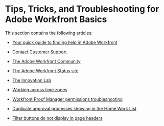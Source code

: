

# Tips, Tricks, and Troubleshooting for Adobe Workfront Basics

This section contains the following articles:

* [Your quick guide to finding help in Adobe Workfront](../../workfront-basics/tips-tricks-and-troubleshooting/guide-for-help-in-workfront.md) 
* [Contact Customer Support](../../workfront-basics/tips-tricks-and-troubleshooting/contact-customer-support.md) 
* [The Adobe Workfront Community](../../workfront-basics/tips-tricks-and-troubleshooting/workfront-community.md) 
* [The Adobe Workfront Status site](../../workfront-basics/tips-tricks-and-troubleshooting/understand-the-status-site.md) 
* [The Innovation Lab](../../workfront-basics/tips-tricks-and-troubleshooting/idea-exchange.md) 
* [Working across time zones](../../workfront-basics/tips-tricks-and-troubleshooting/working-across-timezones.md) 
* [Workfront Proof Manager permissions troubleshooting](../../workfront-basics/tips-tricks-and-troubleshooting/wp-manager-permissions-troubleshooting.md) 
* [Duplicate approval processes showing in the Home Work List](../../workfront-basics/tips-tricks-and-troubleshooting/duplicate-apprval-processes-home.md) 
* [Filter buttons do not display in page headers](../../workfront-basics/tips-tricks-and-troubleshooting/filter-buttons-do-not-display-in-page-headers.md)

  <!--
  <li data-mc-conditions="QuicksilverOrClassic.Draft mode"><a href="../../workfront-basics/tips-tricks-and-troubleshooting/change-date-format-chrome.md" class="MCXref xref" xrefformat="{para}">Change the date format in Adobe Workfront when using Chrome</a> </li>
  -->


